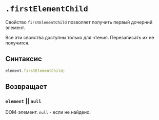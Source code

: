 # `.firstElementChild`

Свойство `firstElementChild` позволяет получить первый дочерний элемент.

Все эти свойства доступны только для чтения. Перезаписать их не получится.

## Синтаксис

```js
element.firstElementChild;
```

## Возвращает

### `element` || `null`

DOM-элемент. `null` - если не найдено.
